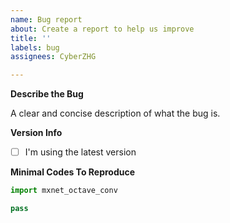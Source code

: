 ```yaml
---
name: Bug report
about: Create a report to help us improve
title: ''
labels: bug
assignees: CyberZHG

---
```


**Describe the Bug**

A clear and concise description of what the bug is.

**Version Info**

* [ ] I'm using the latest version

**Minimal Codes To Reproduce**

```python
import mxnet_octave_conv

pass
```
